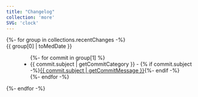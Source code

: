 ```yaml
---
title: "Changelog"
collection: 'more'
SVG: 'clock'
---
```


<dl>
{%- for group in collections.recentChanges -%}
  <dt class="font-semibold text-center">{{ group[0] | toMedDate }}</dt>
  <dd>
    <ul>
      {%- for commit in group[1] %}
      <li data-date-rel="{{ commit.committerDateRel }}" data-date="{{ commit.committerDate }}" data-commit="{{ commit.hash }}" data-category="{{ commit.subject | getCommitCategory }}"><span class="inline-card" data-category="{{ commit.subject | getCommitCategory }}">{{ commit.subject | getCommitCategory }}</span> - {% if commit.subject -%}<a aria-label="View commit on Github" href="https://github.com/{{ meta.github.username }}/{{ meta.github.repo }}/commit/{{ commit.hash }}">{{ commit.subject | getCommitMessage }}</a>{%- endif -%}
        </li>
      {%- endfor -%}
    </ul>
  </dd>
{%- endfor -%}
</dl>